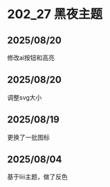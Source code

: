 # 202_27 黑夜主题

## 2025/08/20

修改ai按钮和高亮

## 2025/08/20

调整svg大小


## 2025/08/19

更换了一批图标

## 2025/08/04

基于liii主题，做了反色